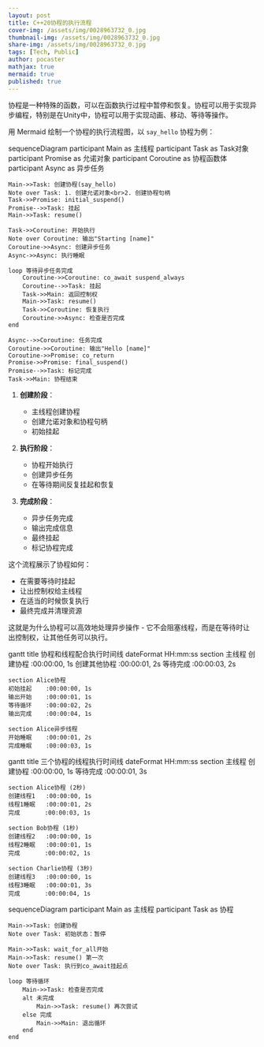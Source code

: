 ```yaml
---
layout: post
title: C++20协程的执行流程
cover-img: /assets/img/0028963732_0.jpg
thumbnail-img: /assets/img/0028963732_0.jpg
share-img: /assets/img/0028963732_0.jpg
tags: [Tech, Public]
author: pocaster
mathjax: true
mermaid: true 
published: true
---
```


协程是一种特殊的函数，可以在函数执行过程中暂停和恢复。协程可以用于实现异步编程，特别是在Unity中，协程可以用于实现动画、移动、等待等操作。

用 Mermaid 绘制一个协程的执行流程图，以 `say_hello` 协程为例：

<div class="mermaid">
    sequenceDiagram
    participant Main as 主线程
    participant Task as Task对象
    participant Promise as 允诺对象
    participant Coroutine as 协程函数体
    participant Async as 异步任务

    Main->>Task: 创建协程(say_hello)
    Note over Task: 1. 创建允诺对象<br>2. 创建协程句柄
    Task->>Promise: initial_suspend()
    Promise-->>Task: 挂起
    Main->>Task: resume()
    
    Task->>Coroutine: 开始执行
    Note over Coroutine: 输出"Starting [name]"
    Coroutine->>Async: 创建异步任务
    Async->>Async: 执行睡眠
    
    loop 等待异步任务完成
        Coroutine->>Coroutine: co_await suspend_always
        Coroutine-->>Task: 挂起
        Task->>Main: 返回控制权
        Main->>Task: resume()
        Task->>Coroutine: 恢复执行
        Coroutine->>Async: 检查是否完成
    end
    
    Async-->>Coroutine: 任务完成
    Coroutine->>Coroutine: 输出"Hello [name]"
    Coroutine->>Promise: co_return
    Promise->>Promise: final_suspend()
    Promise-->>Task: 标记完成
    Task->>Main: 协程结束
</div>

1. **创建阶段**：
   - 主线程创建协程
   - 创建允诺对象和协程句柄
   - 初始挂起

2. **执行阶段**：
   - 协程开始执行
   - 创建异步任务
   - 在等待期间反复挂起和恢复

3. **完成阶段**：
   - 异步任务完成
   - 输出完成信息
   - 最终挂起
   - 标记协程完成

这个流程展示了协程如何：
- 在需要等待时挂起
- 让出控制权给主线程
- 在适当的时候恢复执行
- 最终完成并清理资源

这就是为什么协程可以高效地处理异步操作 - 它不会阻塞线程，而是在等待时让出控制权，让其他任务可以执行。

<div class="mermaid">
    gantt   
        title 协程和线程配合执行时间线
        dateFormat  HH:mm:ss
    section 主线程
    创建协程    :00:00:00, 1s
    创建其他协程 :00:00:01, 2s
    等待完成    :00:00:03, 2s
    
    section Alice协程
    初始挂起    :00:00:00, 1s
    输出开始    :00:00:01, 1s
    等待循环    :00:00:02, 2s
    输出完成    :00:00:04, 1s
    
    section Alice异步线程
    开始睡眠    :00:00:01, 2s
    完成睡眠    :00:00:03, 1s
</div>

<div class="mermaid">
    gantt  
        title 三个协程的线程执行时间线
        dateFormat  HH:mm:ss
        section 主线程
        创建协程    :00:00:00, 1s
        等待完成    :00:00:01, 3s
        
    section Alice协程 (2秒)
    创建线程1   :00:00:00, 1s
    线程1睡眠   :00:00:01, 2s
    完成       :00:00:03, 1s
    
    section Bob协程 (1秒)
    创建线程2   :00:00:00, 1s
    线程2睡眠   :00:00:01, 1s
    完成       :00:00:02, 1s
    
    section Charlie协程 (3秒)
    创建线程3   :00:00:00, 1s
    线程3睡眠   :00:00:01, 3s
    完成       :00:00:04, 1s
</div>

<div class="mermaid">
    sequenceDiagram
        participant Main as 主线程
        participant Task as 协程
        
    Main->>Task: 创建协程
    Note over Task: 初始状态：暂停
    
    Main->>Task: wait_for_all开始
    Main->>Task: resume() 第一次
    Note over Task: 执行到co_await挂起点
    
    loop 等待循环
        Main->>Task: 检查是否完成
        alt 未完成
            Main->>Task: resume() 再次尝试
        else 完成
            Main->>Main: 退出循环
        end
    end
</div>

